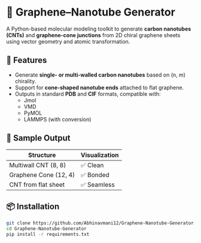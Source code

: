 # 🧪 Graphene–Nanotube Generator

A Python-based molecular modeling toolkit to generate **carbon nanotubes (CNTs)** and **graphene-cone junctions** from 2D chiral graphene sheets using vector geometry and atomic transformation.

## 🚀 Features

- Generate **single- or multi-walled carbon nanotubes** based on (n, m) chirality.
- Support for **cone-shaped nanotube ends** attached to flat graphene.
- Outputs in standard **PDB** and **CIF** formats, compatible with:
  - Jmol
  - VMD
  - PyMOL
  - LAMMPS (with conversion)

## 🧬 Sample Output

| Structure              | Visualization |
|------------------------|---------------|
| Multiwall CNT (8, 8)   | ✅ Clean       |
| Graphene Cone (12, 4)  | ✅ Bonded      |
| CNT from flat sheet    | ✅ Seamless    |

## 📦 Installation

```bash
git clone https://github.com/Abhinavmani12/Graphene-Nanotube-Generator.git
cd Graphene-Nanotube-Generator
pip install -r requirements.txt
